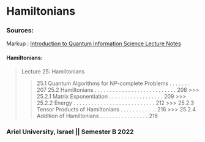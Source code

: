 # Hamiltonians

### Sources:
Markup : [Introduction to Quantum Information Science
Lecture Notes](https://www.scottaaronson.com/qclec.pdf)

#### Hamiltonians:
> Lecture 25: Hamiltonians
   >> 25.1 Quantum Algorithms for NP-complete Problems . . . . . . . 207
   >> 25.2 Hamiltonians . . . . . . . . . . . . . . . . . . . . . . . . . . . 208
     >>> 25.2.1 Matrix Exponentiation . . . . . . . . . . . . . . . . . . 209
     >>> 25.2.2 Energy . . . . . . . . . . . . . . . . . . . . . . . . . . . 212
     >>> 25.2.3 Tensor Products of Hamiltonians . . . . . . . . . . . . 216
     >>> 25.2.4 Addition of Hamiltonians . . . . . . . . . . . . . . . . 216

### Ariel University, Israel || Semester B 2022
